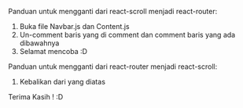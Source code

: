 Panduan untuk mengganti dari react-scroll menjadi react-router:
1. Buka file Navbar.js dan Content.js
2. Un-comment baris yang di comment dan comment baris yang ada dibawahnya
3. Selamat mencoba :D

Panduan untuk mengganti dari react-router menjadi react-scroll:
1. Kebalikan dari yang diatas

Terima Kasih ! :D